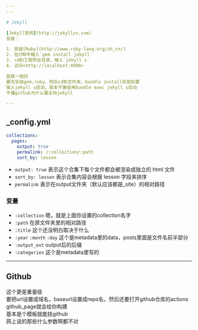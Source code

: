 ```yaml
---
---

# Jekyll

[Jekyll官网](http://jekyllcn.com)
安装：

1. 安装[Ruby](http://www.ruby-lang.org/zh_cn/)
2. 在CMD中输入`gem install jekyll`
3. cd到工程所在目录，输入`jekyll s`
4. 访问<http://localhost:4000>

就是一拖四  
要先安装gem,ruby，然后cd到文件夹，bundle install安装前置  
输入jekyll s启动，版本不兼容用bundle exec jekyll s启动  
不懂github为什么要支持jekyll

---
```


## _config.yml

```yml
collections:
  pages:
    output: true
    permalink: /:collection/:path
    sort_by: lesson
```

+ `output: true` 表示这个合集下每个文件都会被渲染成独立的 html 文件
+ `sort_by: lesson` 表示合集内容会根据 lesson 字段来排序
+ `permalink` 表示在output文件夹（默认应该都是_site）的相对路径

### 变量

+ `:collection` 嗯，就是上面你设置的collection名字
+ `:path` 在原文件夹里的相对路径
+ `:title` 这个还没明白取决于什么
+ `:year` `:month` `:day` 这个是metadata里的data，posts里面是文件名前半部分
+ `:output_ext` output后的后缀
+ `:categories` 这个是metadata里写的

---

## Github

这个更是重量级  
要把url设置成域名，baseurl设置成repo名，然后还要打开github仓库的actions  
github_page就会给你构建  
基本是个模板就能挂github  
网上说的那些什么参数啊都不对
